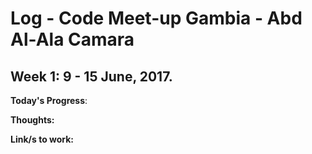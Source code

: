 # Log - Code Meet-up Gambia - Abd Al-Ala Camara

## Week 1: 9 - 15 June, 2017.

**Today's Progress**:

**Thoughts:**

**Link/s to work:**
